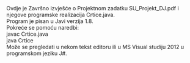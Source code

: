 <html>

<head id=""opish"">

<title id="opist">
<h4><center>Strojno učenje </center>
 <center> Projektni zadatak </center> </h4>
</title>
</head>

<body id="opisb">
  Ovdje je Završno izvješće o Projektnom zadatku SU_Projekt_DJ.pdf
i njegove programske realizacija Crtice.java.
 <br>  Program je pisan u Javi verzija 1.8.
 <br>  Pokreće se pomoću naredbi:
 <br>  javac Crtice.java
 <br>  java  Crtice
 <br>  Može se pregledati u nekom tekst editoru ili u MS Visual studiju 2012 u programskom jeziku J#.

</script>

</body>

</html>
